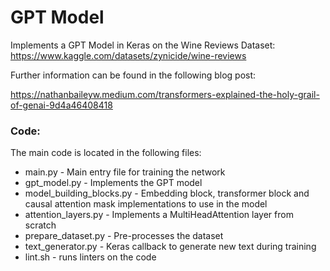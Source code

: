 # GPT Model

Implements a GPT Model in Keras on the Wine Reviews Dataset: https://www.kaggle.com/datasets/zynicide/wine-reviews

Further information can be found in the following blog post:

https://nathanbaileyw.medium.com/transformers-explained-the-holy-grail-of-genai-9d4a46408418

### Code:
The main code is located in the following files:
* main.py - Main entry file for training the network
* gpt_model.py - Implements the GPT model
* model_building_blocks.py - Embedding block, transformer block and causal attention mask implementations to use in the model
* attention_layers.py - Implements a MultiHeadAttention layer from scratch
* prepare_dataset.py - Pre-processes the dataset
* text_generator.py - Keras callback to generate new text during training
* lint.sh - runs linters on the code
